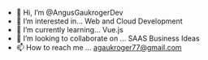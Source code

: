 - 👋 Hi, I’m @AngusGaukrogerDev
- 👀 I’m interested in... Web and Cloud Development
- 🌱 I’m currently learning... Vue.js
- 💞️ I’m looking to collaborate on ... SAAS Business Ideas
- 📫 How to reach me ... agaukroger77@gmail.com

<!---
AngusGaukrogerDev/AngusGaukrogerDev is a ✨ special ✨ repository because its `README.md` (this file) appears on your GitHub profile.
You can click the Preview link to take a look at your changes.
--->
